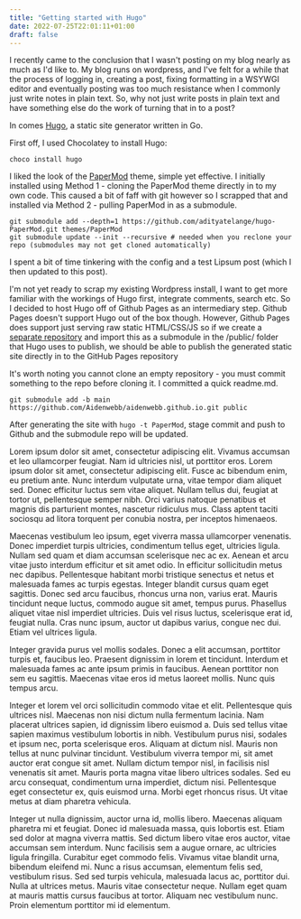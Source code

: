 ```yaml
---
title: "Getting started with Hugo"
date: 2022-07-25T22:01:11+01:00
draft: false
---
```


I recently came to the conclusion that I wasn't posting on my blog nearly as much as I'd like to. My blog runs on wordpress, and I've felt for a while that the process of logging in, creating a post, fixing formatting in a WSYWGI editor and eventually posting was too much resistance when I commonly just write notes in plain text. So, why not just write posts in plain text and have something else do the work of turning that in to a post?

In comes [Hugo](https://gohugo.io/), a static site generator written in Go.

First off, I used Chocolatey to install Hugo:
```
choco install hugo
```

I liked the look of the [PaperMod](https://adityatelange.github.io/hugo-PaperMod/posts/papermod/papermod-installation/) theme, simple yet effective. I initially installed using Method 1 - cloning the PaperMod theme directly in to my own code. This caused a bit of faff with git however so I scrapped that and installed via Method 2 - pulling PaperMod in as a submodule.

```
git submodule add --depth=1 https://github.com/adityatelange/hugo-PaperMod.git themes/PaperMod
git submodule update --init --recursive # needed when you reclone your repo (submodules may not get cloned automatically)
```

I spent a bit of time tinkering with the config and a test Lipsum post (which I then updated to this post).

I'm not yet ready to scrap my existing Wordpress install, I want to get more familiar with the workings of Hugo first, integrate comments, search etc. So I decided to host Hugo off of Github Pages as an intermediary step. Github Pages doesn't support Hugo out of the box though. However, Github Pages does support just serving raw static HTML/CSS/JS so if we create a [separate repository](https://github.com/Aidenwebb/aidenwebb.github.io) and import this as a submodule in the /public/ folder that Hugo uses to publish, we should be able to publish the generated static site directly in to the GitHub Pages repository

It's worth noting you cannot clone an empty repository - you must commit something to the repo before cloning it. I committed a quick readme.md.

```
git submodule add -b main https://github.com/Aidenwebb/aidenwebb.github.io.git public
```

After generating the site with ```hugo -t PaperMod```, stage commit and push to Github and the submodule repo will be updated.

Lorem ipsum dolor sit amet, consectetur adipiscing elit. Vivamus accumsan et leo ullamcorper feugiat. Nam id ultricies nisl, ut porttitor eros. Lorem ipsum dolor sit amet, consectetur adipiscing elit. Fusce ac bibendum enim, eu pretium ante. Nunc interdum vulputate urna, vitae tempor diam aliquet sed. Donec efficitur luctus sem vitae aliquet. Nullam tellus dui, feugiat at tortor ut, pellentesque semper nibh. Orci varius natoque penatibus et magnis dis parturient montes, nascetur ridiculus mus. Class aptent taciti sociosqu ad litora torquent per conubia nostra, per inceptos himenaeos.

Maecenas vestibulum leo ipsum, eget viverra massa ullamcorper venenatis. Donec imperdiet turpis ultricies, condimentum tellus eget, ultricies ligula. Nullam sed quam et diam accumsan scelerisque nec ac ex. Aenean et arcu vitae justo interdum efficitur et sit amet odio. In efficitur sollicitudin metus nec dapibus. Pellentesque habitant morbi tristique senectus et netus et malesuada fames ac turpis egestas. Integer blandit cursus quam eget sagittis. Donec sed arcu faucibus, rhoncus urna non, varius erat. Mauris tincidunt neque luctus, commodo augue sit amet, tempus purus. Phasellus aliquet vitae nisl imperdiet ultricies. Duis vel risus luctus, scelerisque erat id, feugiat nulla. Cras nunc ipsum, auctor ut dapibus varius, congue nec dui. Etiam vel ultrices ligula.

Integer gravida purus vel mollis sodales. Donec a elit accumsan, porttitor turpis et, faucibus leo. Praesent dignissim in lorem et tincidunt. Interdum et malesuada fames ac ante ipsum primis in faucibus. Aenean porttitor non sem eu sagittis. Maecenas vitae eros id metus laoreet mollis. Nunc quis tempus arcu.

Integer et lorem vel orci sollicitudin commodo vitae et elit. Pellentesque quis ultrices nisl. Maecenas non nisi dictum nulla fermentum lacinia. Nam placerat ultrices sapien, id dignissim libero euismod a. Duis sed tellus vitae sapien maximus vestibulum lobortis in nibh. Vestibulum purus nisi, sodales et ipsum nec, porta scelerisque eros. Aliquam at dictum nisl. Mauris non tellus at nunc pulvinar tincidunt. Vestibulum viverra tempor mi, sit amet auctor erat congue sit amet. Nullam dictum tempor nisl, in facilisis nisl venenatis sit amet. Mauris porta magna vitae libero ultrices sodales. Sed eu arcu consequat, condimentum urna imperdiet, dictum nisi. Pellentesque eget consectetur ex, quis euismod urna. Morbi eget rhoncus risus. Ut vitae metus at diam pharetra vehicula.

Integer ut nulla dignissim, auctor urna id, mollis libero. Maecenas aliquam pharetra mi et feugiat. Donec id malesuada massa, quis lobortis est. Etiam sed dolor at magna viverra mattis. Sed dictum libero vitae eros auctor, vitae accumsan sem interdum. Nunc facilisis sem a augue ornare, ac ultricies ligula fringilla. Curabitur eget commodo felis. Vivamus vitae blandit urna, bibendum eleifend mi. Nunc a risus accumsan, elementum felis sed, vestibulum risus. Sed sed turpis vehicula, malesuada lacus ac, porttitor dui. Nulla at ultrices metus. Mauris vitae consectetur neque. Nullam eget quam at mauris mattis cursus faucibus at tortor. Aliquam nec vestibulum nunc. Proin elementum porttitor mi id elementum. 